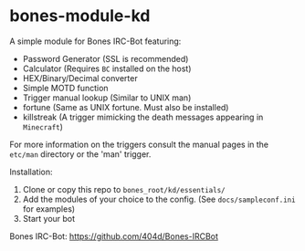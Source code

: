 bones-module-kd
===============

A simple module for Bones IRC-Bot featuring:
- Password Generator (SSL is recommended)
- Calculator (Requires `BC` installed on the host)
- HEX/Binary/Decimal converter
- Simple MOTD function
- Trigger manual lookup (Similar to UNIX man)
- fortune (Same as UNIX fortune. Must also be installed)
- killstreak (A trigger mimicking the death messages appearing in `Minecraft`)
 
For more information on the triggers consult the manual pages in the `etc/man` directory or the 'man' trigger.

Installation:
 1. Clone or copy this repo to `bones_root/kd/essentials/`
 2. Add the modules of your choice to the config. (See `docs/sampleconf.ini` for examples)
 3. Start your bot

Bones IRC-Bot: https://github.com/404d/Bones-IRCBot